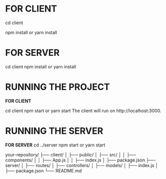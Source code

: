 # **FOR CLIENT** 
cd client


npm install
or
yarn install

# **FOR SERVER**
cd client
npm install
or
yarn install


# **RUNNING THE PROJECT**
**FOR CLIENT**

cd client
npm start
or
yarn start
The client will run on http://localhost:3000.

# **RUNNING THE SERVER**
**FOR SERVER**
cd ../server
npm start
or
yarn start


your-repository/
├── client/
│   ├── public/
│   ├── src/
│   │   ├── components/
│   │   ├── App.js
│   │   ├── index.js
│   ├── package.json
├── server/
│   ├── routes/
│   ├── controllers/
│   ├── models/
│   ├── index.js
│   ├── package.json
└── README.md
